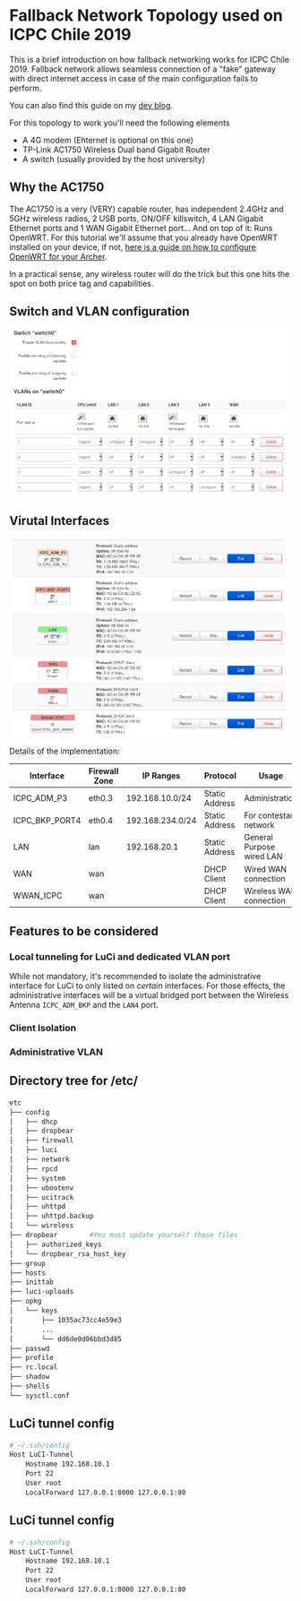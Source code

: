 # Fallback Network Topology used on ICPC Chile 2019

This is a brief introduction on how fallback networking works for ICPC Chile 2019. Fallback network allows seamless connection of a "fake" gateway with direct internet access in case of the main configuration fails to perform.

You can also find this guide on my [dev blog](https://mimashita.moe/dev.html).

For this topology to work you'll need the following elements

* A 4G modem (Ehternet is optional on this one)
* TP-Link AC1750 Wireless Dual band Gigabit Router
* A switch (usually  provided by the host university)

## Why the AC1750
The AC1750 is a very (VERY) capable router, has independent 2.4GHz and 5GHz wireless radios, 2 USB ports, ON/OFF killswitch, 4 LAN Gigabit Ethernet ports and 1 WAN Gigabit Ethernet port... And on top of it: Runs OpenWRT. For this tutorial we'll assume that you already have OpenWRT installed on your device, if not, [here is a guide on how to configure OpenWRT for your Archer](https://mimashita.moe/dev/home-made_timecapsule.html).

In a practical sense, any wireless router will do the trick but this one hits the spot on both price tag and capabilities.

## Switch and VLAN configuration
![VLAN configuration](./images/vlan.png)

## Virutal Interfaces
![Virtual Interfaces](./images/interfaces.png)

Details of the implementation:



| Interface      | Firewall Zone | IP Ranges        | Protocol       | Usage                     |
|----------------|---------------|------------------|----------------|---------------------------|
| ICPC_ADM_P3    | eth0.3        | 192.168.10.0/24  | Static Address | Administration            |
| ICPC_BKP_PORT4 | eth0.4        | 192.168.234.0/24 | Static Address | For contestant network    |
| LAN            | lan           | 192.168.20.1     | Static Address | General Purpose wired LAN |
| WAN            | wan           |                  | DHCP Client    | Wired WAN connection      |
| WWAN_ICPC      | wan           |                  | DHCP Client    | Wireless WAN connection   |

## Features to be considered
### Local tunneling for LuCi and dedicated VLAN port
While not mandatory, it's recommended to isolate the administrative interface for LuCi to only listed on *certain* interfaces. For those effects, the administrative interfaces will be a virtual bridged port between the Wireless Antenna `ICPC_ADM_BKP` and the `LAN4` port.

### Client Isolation
### Administrative VLAN


## Directory tree for /etc/
```bash
etc
├── config
│   ├── dhcp
│   ├── dropbear
│   ├── firewall
│   ├── luci
│   ├── network
│   ├── rpcd
│   ├── system
│   ├── ubootenv
│   ├── ucitrack
│   ├── uhttpd
│   ├── uhttpd.backup
│   └── wireless
├── dropbear        #You must update yourself those files
│   ├── authorized_keys         
│   └── dropbear_rsa_host_key
├── group
├── hosts
├── inittab
├── luci-uploads
├── opkg
│   └── keys
│       ├── 1035ac73cc4e59e3
│       ...
│       └── dd6de0d06bbd3d85
├── passwd
├── profile
├── rc.local
├── shadow
├── shells
└── sysctl.conf
```

## LuCi tunnel config
```bash
# ~/.ssh/config
Host LuCI-Tunnel
	Hostname 192.168.10.1
	Port 22
	User root
	LocalForward 127.0.0.1:8000 127.0.0.1:80
```


## LuCi tunnel config
```bash
# ~/.ssh/config
Host LuCI-Tunnel
	Hostname 192.168.10.1
	Port 22
	User root
	LocalForward 127.0.0.1:8000 127.0.0.1:80
```
